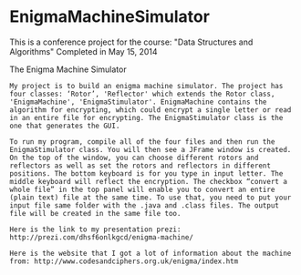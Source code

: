 EnigmaMachineSimulator
=======================

This is a conference project for the course: "Data Structures and Algorithms"
Completed in May 15, 2014

The Enigma Machine Simulator

	My project is to build an enigma machine simulator. The project has four classes: ‘Rotor’, 'Reflector' which extends the Rotor class, 'EnigmaMachine', 'EnigmaStimulator'. EnigmaMachine contains the algorithm for encrypting, which could encrypt a single letter or read in an entire file for encrypting. The EnigmaStimulator class is the one that generates the GUI. 

	To run my program, compile all of the four files and then run the EnigmaStimulator class. You will then see a JFrame window is created. On the top of the window, you can choose different rotors and reflectors as well as set the rotors and reflectors in different positions. The bottom keyboard is for you type in input letter. The middle keyboard will reflect the encryption. The checkbox “convert a whole file” in the top panel will enable you to convert an entire (plain text) file at the same time. To use that, you need to put your input file same folder with the .java and .class files. The output file will be created in the same file too.  

	Here is the link to my presentation prezi: http://prezi.com/dhsf6onlkgcd/enigma-machine/

	Here is the website that I got a lot of information about the machine from: http://www.codesandciphers.org.uk/enigma/index.htm
